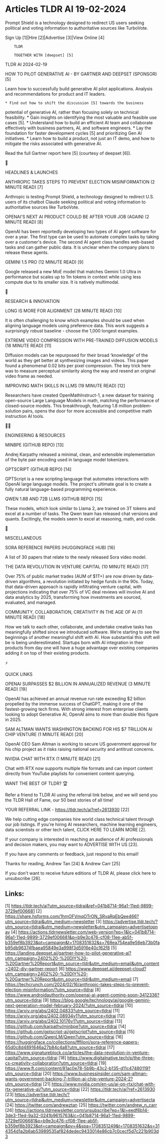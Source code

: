 # Articles TLDR AI 19-02-2024

Prompt Shield is a technology designed to redirect US users seeking
political and voting information to authoritative sources like
TurboVote. 

Sign Up [1]|Hire [2]|Advertise [3]|View Online [4] 

		TLDR

		TOGETHER WITH [deepset] [5]

TLDR AI 2024-02-19

 HOW TO PILOT GENERATIVE AI - BY GARTNER AND DEEPSET (SPONSOR) [5] 

 Learn how to successfully build generative AI pilot applications.
Analysis and recommendations for product and IT leaders.

	* Find out how to shift the discussion [5] towards the business
potential of generative AI, rather than focusing solely on technical
feasibility.
	* Gain insights on identifying the most valuable and feasible use
cases [5].
	* Understand how to build an efficient AI team and collaborate
effectively with business partners, AI, and software engineers.
	* Lay the foundation for faster development cycles [5] and
prioritizing Gen AI initiatives.
	* Learn how to build a product, not just an IT demo, and how to
mitigate the risks associated with generative AI.

Read the full Gartner report here [5] (courtesy of deepset [6]).

🚀

HEADLINES & LAUNCHES

 ANTHROPIC TAKES STEPS TO PREVENT ELECTION MISINFORMATION (2 MINUTE
READ) [7] 

 Anthropic is testing Prompt Shield, a technology designed to redirect
U.S. users of its chatbot Claude seeking political and voting
information to authoritative sources like TurboVote. 

 OPENAI'S NEXT AI PRODUCT COULD BE AFTER YOUR JOB (AGAIN) (2 MINUTE
READ) [8] 

 OpenAI has been reportedly developing two types of AI agent software
for over a year. The first type can be used to automate complex tasks
by taking over a customer's device. The second AI agent class handles
web-based tasks and can gather public data. It is unclear when the
company plans to release these agents. 

 GEMINI 1.5 PRO (12 MINUTE READ) [9] 

 Google released a new MoE model that matches Gemini 1.0 Ultra in
performance but scales up to 1m tokens in context while using less
compute due to its smaller size. It is natively multimodal. 

🧠 

RESEARCH & INNOVATION

 LONG IS MORE FOR ALIGNMENT (28 MINUTE READ) [10] 

 It is often challenging to know which examples should be used when
aligning language models using preference data. This work suggests a
surprisingly robust baseline - choose the 1,000 longest examples. 

 EXTREME VIDEO COMPRESSION WITH PRE-TRAINED DIFFUSION MODELS (18
MINUTE READ) [11] 

 Diffusion models can be repurposed for their broad ‘knowledge’ of
the world as they get better at synthesizing images and videos. This
paper found a phenomenal 0.02 bits per pixel compression. The key
trick here was to measure perceptual similarity along the way and
resend an original video frame as needed. 

 IMPROVING MATH SKILLS IN LLMS (19 MINUTE READ) [12] 

 Researchers have created OpenMathInstruct-1, a new dataset for
training open-source Large Language Models in math, matching the
performance of closed-source models. This breakthrough, featuring 1.8
million problem-solution pairs, opens the door for more accessible and
competitive math instruction AI tools. 

🧑‍💻 

ENGINEERING & RESOURCES

 MINBPE (GITHUB REPO) [13] 

 Andrej Karpathy released a minimal, clean, and extensible
implementation of the byte pair encoding used in language model
tokenizers. 

 GPTSCRIPT (GITHUB REPO) [14] 

 GPTScript is a new scripting language that automates interactions
with OpenAI large language models. The project's ultimate goal is to
create a fully natural language-based programming experience. 

 QWEN 1.8B AND 72B LLMS (GITHUB REPO) [15] 

 These models, which look similar to Llama 2, are trained on 3T tokens
and excel at a number of tasks. The Qwen team has released chat
versions and quants. Excitingly, the models seem to excel at
reasoning, math, and code. 

🎁

MISCELLANEOUS

 SORA REFERENCE PAPERS (HUGGINGFACE HUB) [16] 

 A list of 30 papers that relate to the newly released Sora video
model. 

 THE DATA REVOLUTION IN VENTURE CAPITAL (10 MINUTE READ) [17] 

 Over 75% of public market trades (AUM of $1T+) are now driven by
data-driven algorithms, a revolution initiated by hedge funds in the
90s. Today, that data-driven approach is rapidly infiltrating venture
capital, with projections indicating that over 75% of VC deal reviews
will involve AI and data analytics by 2025, transforming how
investments are sourced, evaluated, and managed. 

 COMMUNITY, COLLABORATION, CREATIVITY IN THE AGE OF AI (11 MINUTE
READ) [18] 

 How we talk to each other, collaborate, and undertake creative tasks
has meaningfully shifted since we introduced software. We’re
starting to see the beginnings of another meaningful shift with AI.
How substantial this shift will be is being underestimated. Startups
born with AI integration in their products from day one will have a
huge advantage over existing companies adding it on top of their
existing products. 

⚡

QUICK LINKS

 OPENAI SURPASSES $2 BILLION IN ANNUALIZED REVENUE (3 MINUTE READ)
[19] 

 OpenAI has achieved an annual revenue run rate exceeding $2 billion
propelled by the immense success of ChatGPT, making it one of the
fastest-growing tech firms. With strong interest from enterprise
clients looking to adopt Generative AI, OpenAI aims to more than
double this figure in 2025. 

 SAM ALTMAN WANTS WASHINGTON BACKING FOR HIS $7 TRILLION AI CHIP
VENTURE (1 MINUTE READ) [20] 

 OpenAI CEO Sam Altman is working to secure US government approval for
his chip project as it risks raising national security and antitrust
concerns. 

 NVIDIA CHAT WITH RTX (1 MINUTE READ) [21] 

 Chat with RTX now supports multiple file formats and can import
content directly from YouTube playlists for convenient content
querying. 

WANT THE BEST OF TLDR? 🏆

Refer a friend to TLDR AI using the referral link below, and we will
send you the TLDR Hall of Fame, our 50 best stories of all time!

YOUR REFERRAL LINK - https://tldr.tech/ai?ref=2613930 [22]

 We help cutting edge companies hire world class technical talent
through our job listings. If you're hiring AI researchers, machine
learning engineers, data scientists or other tech talent, CLICK HERE
TO LEARN MORE [2]. 

If your company is interested in reaching an audience of AI
professionals and decision makers, you may want to ADVERTISE WITH US
[23].

If you have any comments or feedback, just respond to this email! 

Thanks for reading, 
Andrew Tan [24] & Andrew Carr [25] 

If you don't want to receive future editions of TLDR AI, please click
here to unsubscribe [26]. 



Links:
------
[1] https://tldr.tech/ai?utm_source=tldrai&ref=041b8714-96a1-11ed-9899-3729ef006681
[2] https://share.hsforms.com/1hmOFVmqOTrON_SRvaRqEbQee466?utm_source=tldrai&utm_medium=newsletter
[3] https://advertise.tldr.tech/?utm_source=tldrai&utm_medium=newsletter&utm_campaign=advertisetopnav
[4] https://actions.tldrnewsletter.com/web-version?ep=1&lc=041b8714-96a1-11ed-9899-3729ef006681&p=b9e3c476-cf08-11ee-ab5f-b359ef8b3923&pt=campaign&t=1708351632&s=768ea754ea9e56eb73b0fab95db96374fbaea95849e3a998f3d5916e40c162f8
[5] https://landing.deepset.ai/gartner-how-to-pilot-generative-ai?utm_campaign=2402%20-%20DIY%20-%20Gartner%20Report&utm_source=tldr&utm_medium=email&utm_content=2402-diy-gartner-report
[6] https://www.deepset.ai/deepset-cloud?utm_campaign=2402%20-%20DIY%20-%20Gartner%20Report&utm_source=tldr&utm_medium=email
[7] https://techcrunch.com/2024/02/16/anthropic-takes-steps-to-prevent-election-misinformation/?utm_source=tldrai
[8] https://www.androidauthority.com/openai-ai-agent-coming-soon-3412336?utm_source=tldrai
[9] https://blog.google/technology/ai/google-gemini-next-generation-model-february-2024/?utm_source=tldrai
[10] https://arxiv.org/abs/2402.04833?utm_source=tldrai
[11] https://arxiv.org/abs/2402.08934v1?utm_source=tldrai
[12] https://arxiv.org/abs/2402.10176v1?utm_source=tldrai
[13] https://github.com/karpathy/minbpe?utm_source=tldrai
[14] https://github.com/gptscript-ai/gptscript?utm_source=tldrai
[15] https://github.com/QwenLM/Qwen?utm_source=tldrai
[16] https://huggingface.co/collections/fffiloni/sora-reference-papers-65d0c8d4891646a27b84c4a8?utm_source=tldrai
[17] https://www.signatureblock.co/articles/the-data-revolution-in-venture-capital?utm_source=tldrai
[18] https://www.digitalnative.tech/p/the-three-cs-creativity-collaboration?utm_source=tldrai
[19] https://www.ft.com/content/81ac0e78-5b9b-43c2-b135-d11c47480119?utm_source=tldrai
[20] https://www.businessinsider.com/sam-altman-wants-government-backing-7-trillion-ai-chip-venture-2024-2?utm_source=tldrai
[21] https://www.nvidia.com/en-us/ai-on-rtx/chat-with-rtx-generative-ai/?utm_source=tldrai
[22] https://tldr.tech/ai?ref=2613930
[23] https://advertise.tldr.tech/?utm_source=tldrai&utm_medium=newsletter&utm_campaign=advertisecta
[24] https://twitter.com/andrewztan
[25] https://twitter.com/andrew_n_carr
[26] https://actions.tldrnewsletter.com/unsubscribe?ep=1&l=eedf6b14-3de3-11ed-9a32-0241b9615763&lc=041b8714-96a1-11ed-9899-3729ef006681&p=b9e3c476-cf08-11ee-ab5f-b359ef8b3923&pt=campaign&pv=4&spa=1708351249&t=1708351632&s=314354d1a2b6ab53989535af824dedec9433014e86cb7c0cecf5d7c221b903d3